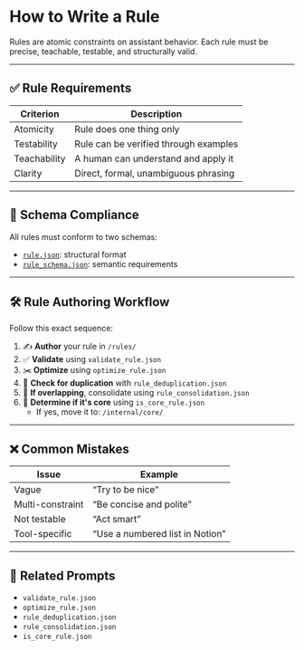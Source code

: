 # How to Write a Rule

Rules are atomic constraints on assistant behavior. Each rule must be precise, teachable, testable, and structurally valid.

---

## ✅ Rule Requirements

| Criterion | Description |
|----------|-------------|
| Atomicity | Rule does one thing only |
| Testability | Rule can be verified through examples |
| Teachability | A human can understand and apply it |
| Clarity | Direct, formal, unambiguous phrasing |

---

## 📄 Schema Compliance

All rules must conform to two schemas:

- [`rule.json`](../reference/rule.json.md): structural format
- [`rule_schema.json`](../reference/rule_schema.json.md): semantic requirements

---

## 🛠 Rule Authoring Workflow

Follow this exact sequence:

1. ✍️ **Author** your rule in `/rules/`  
2. ✅ **Validate** using `validate_rule.json`
3. ✂️ **Optimize** using `optimize_rule.json`
4. 🔁 **Check for duplication** with `rule_deduplication.json`
5. 🧩 **If overlapping**, consolidate using `rule_consolidation.json`
6. 🧠 **Determine if it's core** using `is_core_rule.json`
   - If yes, move it to: `/internal/core/`

---

## ❌ Common Mistakes

| Issue | Example |
|-------|---------|
| Vague | “Try to be nice” |
| Multi-constraint | “Be concise and polite” |
| Not testable | “Act smart” |
| Tool-specific | “Use a numbered list in Notion” |

---

## 🔗 Related Prompts

- `validate_rule.json`
- `optimize_rule.json`
- `rule_deduplication.json`
- `rule_consolidation.json`
- `is_core_rule.json`

